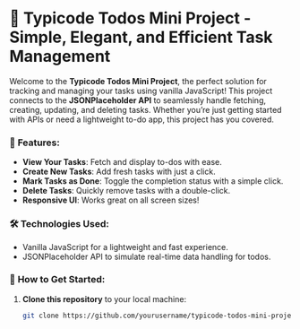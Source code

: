 # 📝 **Typicode Todos Mini Project** - Simple, Elegant, and Efficient Task Management

Welcome to the **Typicode Todos Mini Project**, the perfect solution for tracking and managing your tasks using vanilla JavaScript! This project connects to the **JSONPlaceholder API** to seamlessly handle fetching, creating, updating, and deleting tasks. Whether you’re just getting started with APIs or need a lightweight to-do app, this project has you covered.

### 🌟 **Features**:
- **View Your Tasks**: Fetch and display to-dos with ease.
- **Create New Tasks**: Add fresh tasks with just a click.
- **Mark Tasks as Done**: Toggle the completion status with a simple click.
- **Delete Tasks**: Quickly remove tasks with a double-click.
- **Responsive UI**: Works great on all screen sizes!

### 🛠️ Technologies Used:
- Vanilla JavaScript for a lightweight and fast experience.
- JSONPlaceholder API to simulate real-time data handling for todos.

### 🚀 **How to Get Started**:

1. **Clone this repository** to your local machine:
   ```bash
   git clone https://github.com/yourusername/typicode-todos-mini-project.git

